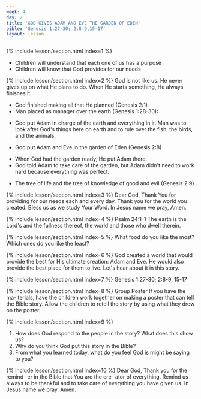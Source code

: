 ```yaml
---
week: 4
day: 2
title: 'GOD GIVES ADAM AND EVE THE GARDEN OF EDEN'
bible: 'Genesis 1:27-30; 2:8-9,15-17'
layout: lesson
---
```



{% include lesson/section.html index=1 %}
- Children will understand that each one of us has a purpose
- Children will know that God provides for our needs


{% include lesson/section.html index=2 %}
God is not like us. He never gives up on what He plans to do. When He starts something, He always finishes it.
* God finished making all that He planned (Genesis 2:1)
* Man placed as manager over the earth (Genesis 1:28-30):
- God put Adam in charge of the earth and everything in it. Man was to look after God's things here on earth and to rule over the fish, the birds, and the animals.
* God put Adam and Eve in the garden of Eden (Genesis 2:8)
- When God had the garden ready, He put Adam there.
- God told Adam to take care of the garden, but Adam didn't need to work hard because everything was perfect.
* The tree of life and the tree of knowledge of good and evil (Genesis 2:9)


{% include lesson/section.html index=3 %}
Dear God, Thank You for providing for our needs each and every day. Thank you for the world you created. Bless us as we study Your Word. In Jesus name we pray, Amen.


{% include lesson/section.html index=4 %}
Psalm 24:1-1 The earth is the Lord's and the fullness thereof, the world and those who dwell therein.


{% include lesson/section.html index=5 %}
 What food do you like the most? Which ones do you like the least?


{% include lesson/section.html index=6 %}
God created a world that would provide the best for His ultimate creation: Adam and Eve. He would also provide the best place for them to live. Let's hear about it in this story.


{% include lesson/section.html index=7 %}
Genesis 1:27-30; 2:8-9, 15-17


{% include lesson/section.html index=8 %}
Group Poster If you have the ma- terials, have the children work together on making a poster that can tell the Bible story. Allow the children to retell the story by using what they drew on the poster.


{% include lesson/section.html index=9 %}
1. How does God respond to the people in the story? What does this show us?
2. Why do you think God put this story in the Bible?
3. From what you learned today, what do you feel God is might be saying to you?


{% include lesson/section.html index=10 %}
Dear God, Thank you for the remind- er in the Bible that You are the cre- ator of everything. Remind us always to be thankful and to take care of everything you have given us. In Jesus name we pray, Amen.

